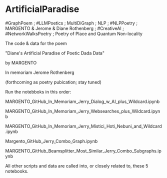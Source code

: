 # ArtificialParadise
#GraphPoem ; #LLMPoetics ; MultiDiGraph ; NLP ; #NLPPoetry ; MARGENTO &amp; Jerome &amp; Diane Rothenberg ; #CreativeAI ; #NetworkWalksPoetry ; Poetry of Place and Quantum Non-locality

The code & data for the poem

"Diane's Artificial Paradise of Poetic Dada Data"

by MARGENTO

In memoriam Jerome Rothenberg

(forthcoming as poetry pubication; stay tuned)


Run the notebboks in this order:

MARGENTO_GitHub_In_Memoriam_Jerry_Dialog_w_AI_plus_Wildcard.ipynb

MARGENTO_GitHub_In_Memoriam_Jerry_Websearches_plus_Wildcard.ipynb

MARGENTO_GitHub_In_Memoriam_Jerry_Mistici_Hoti_Nebuni_and_Wildcard.ipynb 

Margento_GitHub_Jerry_Combo_Graph.ipynb

MARGENTO_GitHub_Beamsplitter_Most_Similar_Jerry_Combo_Subgraphs.ipynb

All other scripts and data are called into, or closely related to, these 5 notebooks.
